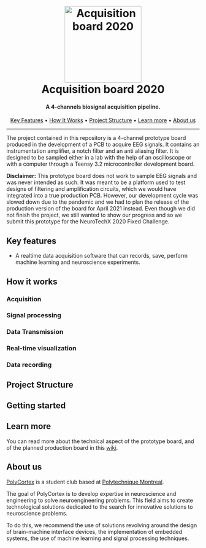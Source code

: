 <h1 align="center">
  <br>
  <img src="https://raw.githubusercontent.com/wiki/PolyCortex/FixedChallenge-a19-h20/img/prototype-board.png" alt="Acquisition board 2020" width="200">
  <br>
  Acquisition board 2020
  <br>
</h1>

<h4 align="center">A 4-channels biosignal acquisition pipeline.</h4>

<p align="center">
  <a href="#key-features">Key Features</a> •
  <a href="#how-it-works">How It Works</a> •
  <a href="#project-structure">Project Structure</a> •
  <a href="#learn-more">Learn more</a> •
  <a href="#learn-more">About us</a>
</p>

---

The project contained in this repository is a 4-channel prototype board produced in the development of a PCB to acquire EEG signals. It contains an instrumentation amplifier, a notch filter and an anti aliasing filter. It is designed to be sampled either in a lab with the help of an oscilloscope or with a computer through a Teensy 3.2 microcontroller development board.

**Disclaimer:** This prototype board does not work to sample EEG signals and was never intended as such. It was meant to be a platform used to test designs of filtering and amplification circuits, which we would have integrated into a true production PCB. However, our development cycle was slowed down due to the pandemic and we had to plan the release of the production version of the board for April 2021 instead. Even though we did not finish the project, we still wanted to show our progress and so we submit this prototype for the NeuroTechX 2020 Fixed Challenge.

## Key features

- A realtime data acquisition software that can records, save, perform machine learning and neuroscience experiments.

## How it works

### Acquisition

### Signal processing

### Data Transmission

### Real-time visualization

### Data recording

## Project Structure

## Getting started

## Learn more

You can read more about the technical aspect of the prototype board, and of the planned production board in this
[wiki](https://github.com/PolyCortex/AcquisitionEEG2020/wiki).

## About us

[PolyCortex](http://polycortex.polymtl.ca/) is a student club based at [Polytechnique Montreal](https://www.polymtl.ca/).

The goal of PolyCortex is to develop expertise in neuroscience and engineering to solve neuroengineering problems. This field aims to create technological solutions dedicated to the search for innovative solutions to neuroscience problems.

To do this, we recommend the use of solutions revolving around the design of brain-machine interface devices, the implementation of embedded systems, the use of machine learning and signal processing techniques.
